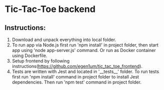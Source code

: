 # Tic-Tac-Toe backend

## Instructions:
1. Download and unpack everything into local folder.
2. To run app via Node.js first run 'npm install' in project folder, then start app using 'node app-server.js' command. Or run as Docker container using Dockerfile.
3. Setup frontend by following instructions(https://github.com/egen1um/tic_tac_toe_frontend).
4. Tests are written with Jest and located in '\_\_tests\_\_' folder. To run tests first run 'npm install' command in project folder to install Jest dependencies. Then run 'npm test' command in project folder.
